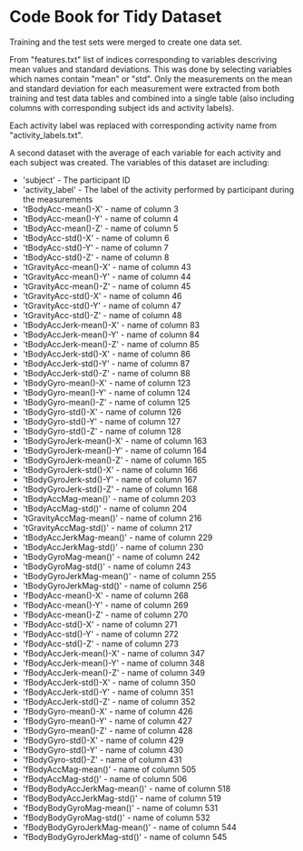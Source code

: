 Code Book for Tidy Dataset
=============================
Training and the test sets were merged to create one data set.

From "features.txt" list of indices corresponding to variables descriving mean values and standard deviations. This was done by selecting variables which names contain "mean" or "std". Only the measurements on the mean and standard deviation for each measurement were extracted from both training and test data tables and combined into a single table (also including columns with corresponding subject ids and activity labels).

Each activity label was replaced with corresponding activity name from "activity_labels.txt".

A second dataset with the average of each variable for each activity and each subject was created. The variables of this dataset are including:

* 'subject' - The participant ID
* 'activity_label' - The label of the activity performed by participant during the measurements
* 'tBodyAcc-mean()-X' - name of column 3
* 'tBodyAcc-mean()-Y' - name of column 4
* 'tBodyAcc-mean()-Z' - name of column 5
* 'tBodyAcc-std()-X' - name of column 6
* 'tBodyAcc-std()-Y' - name of column 7
* 'tBodyAcc-std()-Z' - name of column 8
* 'tGravityAcc-mean()-X' - name of column 43
* 'tGravityAcc-mean()-Y' - name of column 44
* 'tGravityAcc-mean()-Z' - name of column 45
* 'tGravityAcc-std()-X' - name of column 46
* 'tGravityAcc-std()-Y' - name of column 47
* 'tGravityAcc-std()-Z' - name of column 48
* 'tBodyAccJerk-mean()-X' - name of column 83
* 'tBodyAccJerk-mean()-Y' - name of column 84
* 'tBodyAccJerk-mean()-Z' - name of column 85
* 'tBodyAccJerk-std()-X' - name of column 86
* 'tBodyAccJerk-std()-Y' - name of column 87
* 'tBodyAccJerk-std()-Z' - name of column 88
* 'tBodyGyro-mean()-X' - name of column 123
* 'tBodyGyro-mean()-Y' - name of column 124
* 'tBodyGyro-mean()-Z' - name of column 125
* 'tBodyGyro-std()-X' - name of column 126
* 'tBodyGyro-std()-Y' - name of column 127
* 'tBodyGyro-std()-Z' - name of column 128
* 'tBodyGyroJerk-mean()-X' - name of column 163
* 'tBodyGyroJerk-mean()-Y' - name of column 164
* 'tBodyGyroJerk-mean()-Z' - name of column 165
* 'tBodyGyroJerk-std()-X' - name of column 166
* 'tBodyGyroJerk-std()-Y' - name of column 167
* 'tBodyGyroJerk-std()-Z' - name of column 168
* 'tBodyAccMag-mean()' - name of column 203
* 'tBodyAccMag-std()' - name of column 204
* 'tGravityAccMag-mean()' - name of column 216
* 'tGravityAccMag-std()' - name of column 217
* 'tBodyAccJerkMag-mean()' - name of column 229
* 'tBodyAccJerkMag-std()' - name of column 230
* 'tBodyGyroMag-mean()' - name of column 242
* 'tBodyGyroMag-std()' - name of column 243
* 'tBodyGyroJerkMag-mean()' - name of column 255
* 'tBodyGyroJerkMag-std()' - name of column 256
* 'fBodyAcc-mean()-X' - name of column 268
* 'fBodyAcc-mean()-Y' - name of column 269
* 'fBodyAcc-mean()-Z' - name of column 270
* 'fBodyAcc-std()-X' - name of column 271
* 'fBodyAcc-std()-Y' - name of column 272
* 'fBodyAcc-std()-Z' - name of column 273
* 'fBodyAccJerk-mean()-X' - name of column 347
* 'fBodyAccJerk-mean()-Y' - name of column 348
* 'fBodyAccJerk-mean()-Z' - name of column 349
* 'fBodyAccJerk-std()-X' - name of column 350
* 'fBodyAccJerk-std()-Y' - name of column 351
* 'fBodyAccJerk-std()-Z' - name of column 352
* 'fBodyGyro-mean()-X' - name of column 426
* 'fBodyGyro-mean()-Y' - name of column 427
* 'fBodyGyro-mean()-Z' - name of column 428
* 'fBodyGyro-std()-X' - name of column 429
* 'fBodyGyro-std()-Y' - name of column 430
* 'fBodyGyro-std()-Z' - name of column 431
* 'fBodyAccMag-mean()' - name of column 505
* 'fBodyAccMag-std()' - name of column 506
* 'fBodyBodyAccJerkMag-mean()' - name of column 518
* 'fBodyBodyAccJerkMag-std()' - name of column 519
* 'fBodyBodyGyroMag-mean()' - name of column 531
* 'fBodyBodyGyroMag-std()' - name of column 532
* 'fBodyBodyGyroJerkMag-mean()' - name of column 544
* 'fBodyBodyGyroJerkMag-std()' - name of column 545

